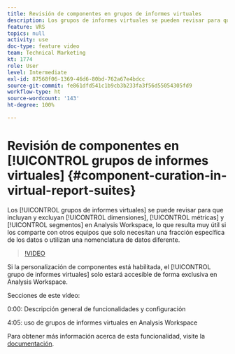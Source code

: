```yaml
---
title: Revisión de componentes en grupos de informes virtuales
description: Los grupos de informes virtuales se pueden revisar para que incluyan y excluyan dimensiones, métricas y segmentos en Analysis Workspace, lo que resulta muy útil si los comparte con otros equipos que solo necesitan una fracción específica de los datos o utilizan una nomenclatura de datos diferente.
feature: VRS
topics: null
activity: use
doc-type: feature video
team: Technical Marketing
kt: 1774
role: User
level: Intermediate
exl-id: 87568f06-1369-46d6-80bd-762a67e4bdcc
source-git-commit: fe861dfd541c1b9cb3b233fa3f56d55054305fd9
workflow-type: ht
source-wordcount: '143'
ht-degree: 100%

---
```


# Revisión de componentes en [!UICONTROL grupos de informes virtuales] {#component-curation-in-virtual-report-suites}

Los [!UICONTROL grupos de informes virtuales] se puede revisar para que incluyan y excluyan [!UICONTROL dimensiones], [!UICONTROL métricas] y [!UICONTROL segmentos] en Analysis Workspace, lo que resulta muy útil si los comparte con otros equipos que solo necesitan una fracción específica de los datos o utilizan una nomenclatura de datos diferente.

>[!VIDEO](https://video.tv.adobe.com/v/23544/?quality=12)

Si la personalización de componentes está habilitada, el [!UICONTROL grupo de informes virtuales] solo estará accesible de forma exclusiva en Analysis Workspace.

Secciones de este vídeo:

0:00: Descripción general de funcionalidades y configuración

4:05: uso de grupos de informes virtuales en Analysis Workspace

Para obtener más información acerca de esta funcionalidad, visite la [documentación](https://experienceleague.adobe.com/docs/analytics/components/virtual-report-suites/vrs-components.html?lang=es).
